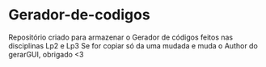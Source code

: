 # Gerador-de-codigos

Repositório criado para armazenar o Gerador de códigos feitos nas disciplinas Lp2 e Lp3
Se for copiar só da uma mudada e muda o Author do gerarGUI, obrigado <3
